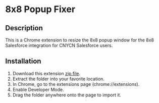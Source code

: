 
# 8x8 Popup Fixer

## Description 

This is a Chrome extension to resize the 8x8 popup window for the 8x8 Salesforce integration for CNYCN Salesforce users.


## Installation

1. Download this extension [zip file](https://github.com/stuc1fer/8x8_popup_resizer/archive/refs/tags/1.0.0.zip). 
2. Extract the folder into your favorite location. 
3. In Chrome, go to the extensions page (chrome://extensions).
4. Enable Developer Mode.
5. Drag the folder anywhere onto the page to import it.


    